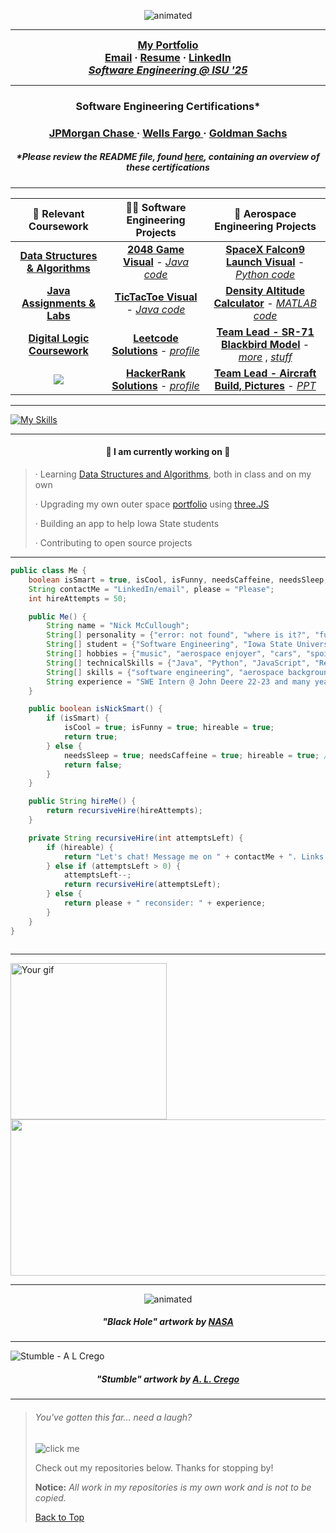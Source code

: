 <p align="center">
  <img src="https://user-images.githubusercontent.com/91184284/233212165-f45b6b97-c9b6-4aec-8ba5-b64562d7b5a0.gif" alt="animated" />
</p>





_______

<!--
<div style="display: flex; align-items: center;">
  <div style="flex: 1;">
	  	  <h3><p align="center"> <a href="https://mccnick.github.io/"> My Portfolio</a></p></h3>  
	<h3><p align="center">  
	 <a href="mailto:nickmcc@iastate.edu">Email</a> · <a href="https://drive.google.com/file/d/1YG5odbzS6yKjkB5AG4blCoKE7mjjN-I-/view?usp=drive_link">Resume</a> · <a href="https://www.linkedin.com/in/mccnick/">LinkedIn</a>  </p></h3>

<h3><p align="center"><a href="https://se.iastate.edu/"> <i> Software Engineering @ ISU '25</i> </a></p></h3>  
-->

<div style="display: flex; align-items: center; flex-direction: column; width: 100%; text-align: center;">

  <h3 style="margin: 0;"><a href="https://mccnick.github.io/">My Portfolio</a></h3>
  <h3 style="margin: 0;"><a href="mailto:nickmcc@iastate.edu">Email</a> · <a href="https://drive.google.com/file/d/1YG5odbzS6yKjkB5AG4blCoKE7mjjN-I-/view?usp=drive_link">Resume</a> · <a href="https://www.linkedin.com/in/mccnick/">LinkedIn</a></h3>
  <h3 style="margin: 0;"><a href="https://se.iastate.edu/"><i>Software Engineering @ ISU '25</i></a></h3>

</div>



  



 _______
	
<h3><p align="center"> Software Engineering Certifications*</p></h3>
<h3><p align="center"> <a href="https://github.com/mccnick/certificates/blob/main/JPMC%20Forage%20SWE%20Lite%20Certificate.pdf"> JPMorgan Chase </a> · <a href="https://github.com/mccnick/certificates/blob/main/Wells%20Fargo%20SWE%20Certificate.pdf"> Wells Fargo </a> · <a href="https://github.com/mccnick/certificates/blob/main/Goldman%20Sachs%20SWE%20Certificate.pdf"> Goldman Sachs </a> </p> </h3>
<h5><p align="center"><i>*Please review the README file, found <a href="https://github.com/mccnick/certificates">here</a>, containing an overview of these certifications</i></p></h5>
 
</div>
<div><h3><p align="center"></p></h3></div>
</div>	




_______

| 🧩 **Relevant Coursework** |👨‍💻 **Software Engineering Projects** | 🚀 **Aerospace Engineering Projects** 
| :-------------: | :-------------: | :-------------: |
| <a href="https://github.com/mccnick/COMS-228">**Data Structures & Algorithms**</a> | <a href="https://user-images.githubusercontent.com/91184284/232322694-6c8ceb66-9118-4066-a43c-5214a4083cb1.gif">**2048 Game Visual**</a> - <a href="https://github.com/mccnick/COMS-227/tree/main/HW3/HW03/src/hw3">*Java code*</a>  | <a href="https://user-images.githubusercontent.com/91184284/232335618-21af470a-1634-4918-bc83-1c0c69ed4133.gif">**SpaceX Falcon9 Launch Visual**</a> - <a href="https://github.com/mccnick/AERE-160/blob/main/SpaceXRocketSimulation.py">*Python code*</a> 
| <a href="https://github.com/mccnick/COMS-227">**Java Assignments & Labs**</a> | <a href="https://user-images.githubusercontent.com/91184284/229703311-da007f9a-ea7c-4629-a577-32b01e902073.gif">**TicTacToe Visual**</a> - <a href="https://github.com/mccnick/TicTacToe/blob/main/TicTacToe/src/zzzTicTacToe/TicTacToe.java">*Java code*</a>  |  <a href="https://github.com/mccnick/DensityAltitudeCalculator/blob/main/Nick%20McCullough%20-%20Project%201.pdf">**Density Altitude Calculator**</a> - <a href="https://github.com/mccnick/DensityAltitudeCalculator/blob/main/DensityAltCalc.m">*MATLAB code*</a> 
| <a href="https://github.com/mccnick/CPRE-281">**Digital Logic Coursework**</a> |  <a href="https://github.com/mccnick/Leetcode-Solutions">**Leetcode Solutions**</a> - <a href="https://leetcode.com/mccnick/">*profile*</a> |  <a href="https://github.com/mccnick/AERE-161/blob/main/Solidworks%20Final%20Project.pdf">**Team Lead - SR-71 Blackbird Model**</a> - <a href="https://github.com/mccnick/AERE-161/blob/main/Final%20Presentation%20May%201.pdf">*more*</a> , <a href="https://github.com/mccnick/AERE-161/blob/main/ad036e0b97602106e3a33534a5400017.png">*stuff*</a>     
| ![](https://komarev.com/ghpvc/?username=mccnick&color=blue&label=Views+on+Nick's+GitHub:&style=for-the-square)   | <a href="https://github.com/mccnick/HackerRank-Solutions">**HackerRank Solutions**</a> - <a href="https://www.hackerrank.com/nickmcc">*profile*</a>  |  <a href="https://github.com/mccnick/AERE-160/blob/main/LTA%20pictures.pdf">**Team Lead - Aircraft Build, Pictures**</a> - <a href="https://github.com/mccnick/AERE-160/blob/main/annotated-LTA.pptx.pdf">*PPT*</a>    
_______

[![My Skills](https://skillicons.dev/icons?i=java,eclipse,py,vscode,react,js,threejs,vue,nodejs,c,cpp,html,css,git,latex)](https://skillicons.dev)

_______

#### <p align="center"> 🌱 I am currently working on 🧠</p> 
> · Learning <a href="https://github.com/mccnick/COMS-228">Data Structures and Algorithms</a>, both in class and on my own
>
> · Upgrading my own outer space <a href="https://mccnick.github.io/">portfolio</a> using [three.JS](https://threejs.org/)
>
> · Building an app to help Iowa State students
>
> · Contributing to open source projects

_______

```java
public class Me {
    boolean isSmart = true, isCool, isFunny, needsCaffeine, needsSleep, hireable = true;
    String contactMe = "LinkedIn/email", please = "Please";
    int hireAttempts = 50;

    public Me() {
        String name = "Nick McCullough";
        String[] personality = {"error: not found", "where is it?", "funny", "motivated", "friendly"};
        String[] student = {"Software Engineering", "Iowa State University", "expected graduation 2025"};
        String[] hobbies = {"music", "aerospace enjoyer", "cars", "spoiling doggo", "gaming"};
        String[] technicalSkills = {"Java", "Python", "JavaScript", "React", "ReactNative", "HTML/CSS", "C/C++"};
        String[] skills = {"software engineering", "aerospace background", "finance background", "teamwork"};
        String experience = "SWE Intern @ John Deere 22-23 and many years in finance industry.";
    }

    public boolean isNickSmart() {
        if (isSmart) {
            isCool = true; isFunny = true; hireable = true;
            return true;
        } else { 
            needsSleep = true; needsCaffeine = true; hireable = true; // please hire me anyway
            return false;
        }
    }

    public String hireMe() {
        return recursiveHire(hireAttempts);
    }

    private String recursiveHire(int attemptsLeft) {
        if (hireable) {
            return "Let's chat! Message me on " + contactMe + ". Links above :)";
        } else if (attemptsLeft > 0) {
            attemptsLeft--;
            return recursiveHire(attemptsLeft);
        } else {
            return please + " reconsider: " + experience;
        }
    }
}



```
_______

 <img src="https://user-images.githubusercontent.com/91184284/232395192-d8884757-79af-4b8b-9e43-384513f3672f.gif" alt="Your gif" height="250"/><img src="https://spotify-recently-played-readme.vercel.app/api?user=7iosa6zosbstnzn6jxm1s0qqc&count=3&width=570" height="250" width="670"/>  

_______

<p align="center">
  <img src="https://user-images.githubusercontent.com/91184284/235905486-0fc770d0-2506-4322-8ace-ab3ed11d0494.gif" alt="animated" />
</p>

##### <p align="center"> "Black Hole" artwork by <a href="https://www.nasa.gov/feature/goddard/2019/nasa-visualization-shows-a-black-hole-s-warped-world"> NASA</a></p> 
_______

![Stumble - A  L  Crego](https://user-images.githubusercontent.com/91184284/236307031-169c071c-2217-4704-90bc-23f642e0a2ec.gif)

##### <p align="center"> "Stumble" artwork by <a href="https://visual-massage.com/massages/78">A. L. Crego</a></p> 
_______
> ###### You've gotten this far... need a laugh? 
> ![](https://readme-jokes.vercel.app/api "click me")
> 
> Check out my repositories below. Thanks for stopping by!
> 
> **Notice:** *All work in my repositories is my own work and is not to be copied.*
> 
> [Back to Top](https://github.com/mccnick)
>


<!--
**mccnick/mccnick** is a ✨ _special_ ✨ repository because its `README.md` (this file) appears on your GitHub profile.
// <p align="center">text</p>
// ![ezgif com-optimize-3](https://user-images.githubusercontent.com/91184284/233018425-0625985b-379e-4fb4-894c-f9704a6d8907.gif)
// ![ezgif com-video-to-gif-3](https://user-images.githubusercontent.com/91184284/233022270-8d005f6a-aaa8-459a-9321-76ee73c86161.gif)
// ![ezgif com-crop-2](https://user-images.githubusercontent.com/91184284/232549394-da6c3eb5-e05e-44f8-9554-79f6ba9ebf4d.gif)
// github most used programming languages chart (too much jupyter notebook)
![Most Committed Languages](https://github-readme-stats.vercel.app/api/top-langs/?username=mccnick&layout=compact&theme=theme)
// falcon9 gif
![image](https://user-images.githubusercontent.com/91184284/232395192-d8884757-79af-4b8b-9e43-384513f3672f.gif)
// falcon9 centered
<p align="center">
  <img src="https://user-images.githubusercontent.com/91184284/232395192-d8884757-79af-4b8b-9e43-384513f3672f.gif" alt="animated" />
</p>
// spotify
![Nick's recently played](https://spotify-recently-played-readme.vercel.app/api?user=7iosa6zosbstnzn6jxm1s0qqc&count=3&width=900&height=200)
![Spotify recently played](https://spotify-recently-played-readme.vercel.app/api?user=7iosa6zosbstnzn6jxm1s0qqc&count=3)
![finance](https://user-images.githubusercontent.com/91184284/232307962-e49c14f1-5fa5-451e-a068-d00e0ad2bc82.png)
-->
